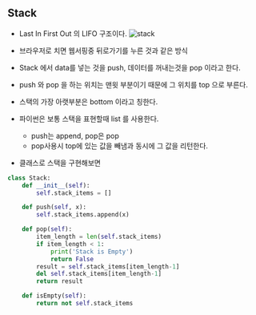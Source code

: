 ## Stack

- Last In First Out 의 LIFO 구조이다.
![stack](https://lh3.googleusercontent.com/proxy/ctLho3yobFXCnvZ4tuQtO_JbPHc3hd5LHv4sE7LAHdQw1DfJTh5VAiKKdWV5BDSw2mSX5XNGZFntZ9OCkNKQHr20vYWTO9G7AlS6sjUztJdv_r16MtWD7hZwe00Vr8IYv3hS-_q4qWLxQ4Ti-dAV2-aG04mK0MtvijUkB_7Bvcg4jLaxAgOUZ-Z45bMf8MjYQ_ClPkU8CoJ1b4xqE5RxG6bJNwPVMzZnK5Wx_8HgrHbtWJuN8Kf2qVzB2oxAB9zzTTLXs-728u6ccwzZ-d9hVQ7t8L4BqqwYqMhj)
- 브라우저로 치면 웹서핑중 뒤로가기를 누른 것과 같은 방식

- Stack 에서 data를 넣는 것을 push, 데이터를 꺼내는것을 pop 이라고 한다.
- push 와 pop 을 하는 위치는 맨윗 부분이기 때문에 그 위치를 top 으로 부른다.
- 스택의 가장 아랫부분은 bottom 이라고 칭한다.
- 파이썬은 보통 스택을 표현할때 list 를 사용한다.
    - push는 append, pop은 pop
    - pop사용시 top에 있는 값을 빼냄과 동시에 그 값을 리턴한다.

- 클래스로 스택을 구현해보면

```python
class Stack:
    def __init__(self):
        self.stack_items = []

    def push(self, x):
        self.stack_items.append(x)

    def pop(self):
        item_length = len(self.stack_items)
        if item_length < 1:
            print('Stack is Empty')
            return False
        result = self.stack_items[item_length-1]
        del self.stack_items[item_length-1]
        return result

    def isEmpty(self):
        return not self.stack_items
```
